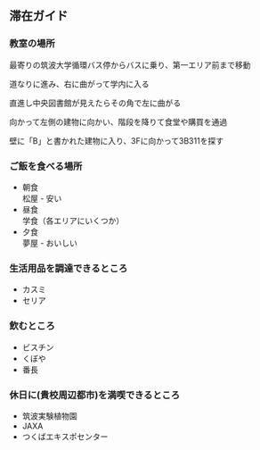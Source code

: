 ## 滞在ガイド

### 教室の場所
最寄りの筑波大学循環バス停からバスに乗り、第一エリア前まで移動

道なりに進み、右に曲がって学内に入る

直進し中央図書館が見えたらその角で左に曲がる

向かって左側の建物に向かい、階段を降りて食堂や購買を通過

壁に「B」と書かれた建物に入り、3Fに向かって3B311を探す

### ご飯を食べる場所
- 朝食  
  松屋 - 安い
- 昼食  
  学食（各エリアにいくつか）
- 夕食  
  夢屋 - おいしい

### 生活用品を調達できるところ
 - カスミ
 - セリア

### 飲むところ

- ビスチン
- くぼや
- 番長

### 休日に(貴校周辺都市)を満喫できるところ

- 筑波実験植物園
- JAXA
- つくばエキスポセンター
